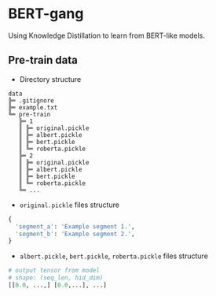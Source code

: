 # BERT-gang

Using Knowledge Distillation to learn from BERT-like models.

## Pre-train data

- Directory structure

```text
data
╠═ .gitignore
╠═ example.txt
╚═ pre-train
   ╠═ 1
   ║ ╠═ original.pickle
   ║ ╠═ albert.pickle
   ║ ╠═ bert.pickle
   ║ ╚═ roberta.pickle
   ╠═ 2
   ║ ╠═ original.pickle
   ║ ╠═ albert.pickle
   ║ ╠═ bert.pickle
   ║ ╚═ roberta.pickle
   ╚═ ...
```

- `original.pickle` files structure

```py
{
  'segment_a': 'Example segment 1.',
  'segment_b': 'Example segment 2.',
}
```

- `albert.pickle`, `bert.pickle`, `roberta.pickle` files structure

```py
# output tensor from model
# shape: (seq_len, hid_dim)
[[0.0, ...,] [0.0,...], ...]
```
